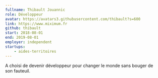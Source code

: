 ```yaml
---
fullname: Thibault Jouannic
role: Développeur
avatar: https://avatars3.githubusercontent.com/thibault?s=600
link: https://www.miximum.fr
github: thibault
start: 2018-08-01
end: 2019-08-01
employer: independent
startups:
    - aides-territoires
---
```


A choisi de devenir développeur pour changer le monde sans bouger de son fauteuil.
